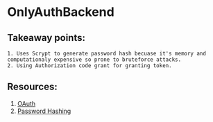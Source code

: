 # OnlyAuthBackend

## Takeaway points:
    
    1. Uses Scrypt to generate password hash becuase it's memory and computationaly expensive so prone to bruteforce attacks.
    2. Using Authorization code grant for granting token.

## Resources:
1. [OAuth](https://www.techtarget.com/searchapparchitecture/definition/OAuth)
2. [Password Hashing](https://appwrite.io/blog/post/password-hashing-algorithms)